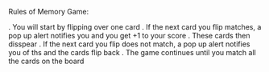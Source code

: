 Rules of Memory Game:

. You will start by flipping over one card
. If the next card you flip matches, a pop up alert notifies you and you get +1 to your score
. These cards then disspear
. If the next card you flip does not match, a pop up alert notifies you of ths and the cards flip back
. The game continues until you match all the cards on the board